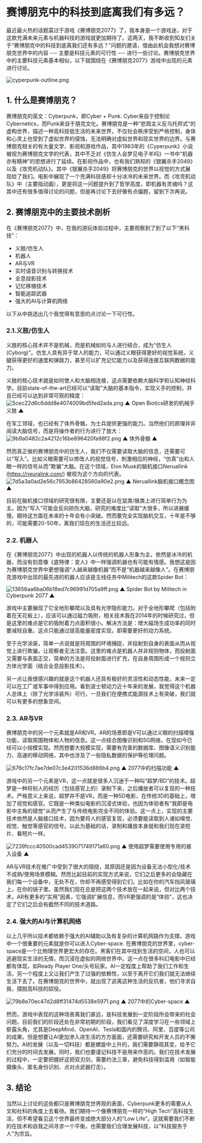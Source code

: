 # 赛博朋克中的科技到底离我们有多远？
最近最火热的话题莫过于游戏《赛博朋克2077》了，我本身是一个游戏迷，对于这款充满未来元素与机器科技的游戏就更加期待了。这两天，我不断收到知友们关于“赛博朋克中的科技到底离我们还有多远？”问题的邀请，借由此机会我想对赛博朋克世界中的内容 --- 主要是科技元素的可行性 --- 进行一些讨论。赛博朋克世界中的主要科技元素基本相似，以下就围绕在《赛博朋克2077》游戏中出现的元素进行讨论。

![cyperpunk-outline.png](https://cloud.yfworld.com/img/2020/12/566cf7fdb9a34e10a08bd41645d07ef3.png)


## 1. 什么是赛博朋克？

赛博朋克的英文：Cyberpunk，即Cyber + Punk. Cyber来自于控制论Cybernetics，而Punk来自于朋克文化。赛博朋克是一种“悲观主义反乌托邦式”的虚构世界，描述一种高科技低生活的未来世界，不仅社会秩序受到严格控制，身体和心灵上也受到了虚拟世界的侵蚀，无法明确对虚拟世界和现实世界的边界。与赛博朋克相关的有大量文学、影视和游戏作品，其中1983年的《Cyperpunk》小说被视为赛博朋克文学的代表，其中不乏对《仿生人会梦见电子羊吗》一书中“机器亦有精神”的思想进行了延续。在影视作品中，也有我们熟知的《银翼杀手2049》以及《攻壳机动队》。其中《银翼杀手2049》将赛博朋克的世界以视觉的方式展现给了我们。电影中展现了一个充满科技感却十分冰冷的未来世界。而《攻壳机动队》中（主要指动画），更是将这一问题提升到了哲学高度，即机器有灵魂吗？这其中还有很多值得讨论的问题，但是再讨论下去好像有点偏题，留到下次再说。


## 2. 赛博朋克中的主要技术剖析

在《赛博朋克2077》中，在我的游玩体验过程中，主要观察到了到了以下“黑科技”：

- 义肢/仿生人
- 机器人
- AR与VR
- 实时语音识别与转换技术
- 全息投影技术
- 记忆移植技术
- 智能追踪武器
- 强大的AI与计算机网络

以下从中挑选出几个我觉得有意思的点讨论一下可行性。

### 2.1.义肢/仿生人
义肢的核心技术并不是机械，而是机械如何与人进行结合，成为“仿生人 (Cyborg)”。仿生人具有异于常人的能力，可以通过义眼获得更好的视觉系统，义腿获得更好的速度和弹跳力，甚至可以扩充记忆能力以及获得连接互联网数据的能力。

义肢的核心技术就是如何使人和大脑相连接，这点需要依赖大脑科学和认知神经科学。目前state-of-the-art已经可以“读取”大脑的基本指令，实现义手的控制，并且已经可以达到非常可观的精度：
![5cec22d6c6ddd8e4074009bd5fed2ada.png](https://cloud.yfworld.com/img/2020/12/72623ebeda3e4356a87f9f9a19836f82.png)
▲ Open Biotics研发的机械手义肢 ▲

在军工领域，也已经有了体外骨骼，为士兵提供更强的能力。当然他们的原理并非阅读大脑信号，而是将操作者的行为进行了放大：
![9b9a0482c2a4212c16be896420fa98f2.png](https://cloud.yfworld.com/img/2020/12/576e76b8fb0b4bbba9376d892e6e36da.png)
▲ 体外骨骼 ▲

然而真正做的赛博朋克中的仿生人，我们不仅需要读取大脑的信息，还需要可以“写入”。比如义眼需要可以修改人的视觉信号，刺激相应的神经，“仿真”出和人眼一样的信号从而“欺骗”大脑。在这个领域，Elon Musk的脑机接口Neruallink (https://neuralink.com/) 被视为这个方向的代表。
![7d5a3a0ad2e56c7953b86428560a90e2.png](https://cloud.yfworld.com/img/2020/12/bbcfc5278f5e45079f416ad2e83dfd06.png)
▲ Neruallink脑机接口概念图 ▲

目前在脑机接口领域的研究很有限，主要还是以在鼠类/猴类上进行简单行为为主。因为“写入”可能会反向损伤大脑，研究的难度比“读取”大很多，所以进展缓慢。期待这方面在未来的十年会有小突破。然而要完全实现脑机交互，十年是不够的，可能需要20-50年，离我们现在的生活还比较远。


### 2.2. 机器人
在《赛博朋克2077》中出现的机器人以传统的机器人形象为主，依然是冰冷的机器，而没有刻意像《底特律：变人》中一样强调机器也有可能有情感。我想这是因为赛博朋克世界中更想强调“人越来越像机器”而不是“机器越来越像人”。在赛博朋克游戏中出现的最先进的机器人应该是主线任务中Militech的这款Spider Bot：

![13656aa6ba06b18ed7c96991d705a9ff.png](https://cloud.yfworld.com/img/2020/12/ec5f7854e6c94800a2507232b5a6d5b8.png)
▲ Spider Bot by Militech in Cyberpunk 2077 ▲

游戏中主要展现了它全地形攀爬以及具有光学隐形能力。对于全地形攀爬（包括附着在天花板上），应该可以通过磁力吸附，相关技术我在2014年的时候研究过，但是这里的难点是它的吸附着力点面积很小。解决方法是：增大磁场生成功率的同时要减轻自重。这点只能通过提高能量密度实现，即需要更好的动力系统。

至于光学涂装，简单一点说就是将周围的环境捕捉，并投射到自身的表面从而从视觉上进行欺骗，让观察者无法注意。这里的难点是机器人并非规则物体，而投射面又需要与表面正交，简单的方法是将投射面进行扩充，在自身周围形成一个规则立方体光学面（结合全息投影技术）。

另一点让我很感兴趣的就是这个机器人还具有极好的灵活性和动态性能，未来一定可以在工厂或军事中得到应用。看到波士顿动力近十年来的发展，我觉得这个机器人总体上（除了光学涂装外）可行。一旦我们在便携式能源技术上有突破，我们就可以有更多的想象空间。


### 2.3. AR与VR
赛博朋克中的另一个元素就是AR和VR。AR的场景即是V可以通过义眼的扫描增强功能，读取周围物体和人物的信息。这一点结合图像识别和5G网络，在现如今已经可以小规模实现。然而想要大规模实现，需要有完善的数据库、图像语义识别能力、高速的移动网络，其中也涉及了一些隐私数据的保护等伦理问题。

![676c17fc7ae7de07c3e4201536d886b4.png](https://cloud.yfworld.com/img/2020/12/9be4255e82ec412da5c4a5a3da341d3e.png)
▲ 2077中的扫描功能 ▲

游戏中的另一个元素是VR，这一点就是很多人沉迷于一种叫“超梦/BD”的技术。超梦是一种将别人的经历（包括感官上的）录制下来，之后播放者可以复现的一种技术。严格意义上来说，超梦并不是VR，而是一种5D电影，在传统3D的基础上，增加了视觉和感官。它既是一种类似电影的沉浸式体验，也因为体验者有“我即是电影中主角的错觉”从而产生了与传统电影完全不同的体验。这一点上，实现的主要技术依然是人脑接口技术，因为要将人的感官复现，必须要能读取到人诸如嗅觉、视觉、触觉等感官的信号。以此为基础的话，录制和播放本身就和我们现在录短片、看短片一样。

![7239fccc40500cad4539071749171a60.png](https://cloud.yfworld.com/img/2020/12/f8e99a34df9d4505874a534149ce3bfd.png)
▲ 使用超梦需要使用专用的接入设备 ▲

AR与VR技术在推广中受到了很大的阻挠，其原因还是因为设备无法小型化/技术不成熟/使用场景模糊。然而比起目前的实现方式来说，它们之后更多的会隐藏在我们每一个设备中，无处不在，你却不再感受得到它们。比如在你的汽车挡风玻璃上，在你的镜子里。虽然我们现在总是把这两个技术放在一起来说，但对比两个技术，AR有更多的“实用”因素，它强调扩展信息，而VR更强调的是“体验”，这也决定了它们之后会有截然不同的技术道路。


### 2.4. 强大的AI与计算机网络
以上几乎所以技术都依赖于强大的AI辅助以及有复杂的计算机网路作为支撑。游戏中一个很重要的元素就是你可以进入Cyber-space. 在赛博朋克的世界里，cyber-space是一个比物理世界更宏大的存在。黑客们在其中找到生活的空间，人也可以逃避现实生活的无情，而沉浸在虚拟的网络世界中。这一点在很多科幻电影中已经都有体现，如Ready Player One/头号玩家。AI一定程度上帮助了我们工作和生活，另一个程度上又让我们产生了过强的依赖性，以至于离开它们我们就无法继续生活下去了。在赛博朋克的世界中，就出现了逃离这种生活的反抗者，他们寻求自我，摆脱高科技的奴役。

![79b8e70ec47d2d8ff31474d5538e5971.png](https://cloud.yfworld.com/img/2020/12/0a0ac3a1a0124be786e3935d8986da39.png)
▲ 2077中的Cyber-space ▲

然而，游戏中表现的这种场景离我们甚远，是科技发展到一定阶段所会带来的社会问题。目前我们的阶段还处在非常初期的阶段，我们看见了深度学习在一些领域上崭露头角，尤其是DeepMind、OpenAI、Tesla和国内的腾讯、阿里、百度等公司的成果。但是想要让AI更加渗入进生活的方方面面，还需要研究和开发人员的不懈努力。AI的发展（以及一切科技）都是螺旋中上升的，我们需要静观其变，给予它们充分的时间去发展。同时，我们也要谨记科技不是用来作恶的。我们在技术发展的过程中，一定要把握好这把双刃剑，需要约法三章，避免科技得到滥用（如智能摄像头、匿名身份识别、点对点武器打击）。


## 3. 结论
当然以上讨论的这些都只是赛博朋克世界观的表面，Cyberpunk更多的需要从人文和社科的角度上去看待。我们期待一个像赛博朋克一样的“High Tech”高科技生活，但不希望看见这个世界最终变成绝大部分人的“Low Life”。这就需要我们不断的在技术和自我之间寻求一个平衡，也需要我们合理发展科技，以“科技服务于人”为宗旨。



